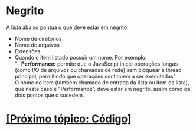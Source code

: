 # Negrito

A lista abaixo pontua o que deve estar em negrito:

- Nome de diretórios
- Nome de arquivos
- Extensões
- Quando o item listado possuir um nome. Por exemplo:  
    "- **Performance:** permite que o JavaScript inicie operações longas (como I/O de arquivos ou chamadas de rede) sem bloquear a thread principal, permitindo que operações continuem a ser executadas"  
    O nome do item (também chamado de entrada da lista ou item da lista), que neste caso é "Performance", deve estar em negrito, assim como os dois pontos que o sucedem.

# [[Próximo tópico: Código]](./codigo.md)